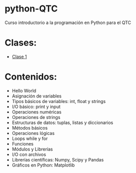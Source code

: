 # python-QTC
Curso introductorio a la programación en Python para el QTC

# Clases:
* [Clase 1](https://colab.research.google.com/github/furcelay/python-QTC/blob/main/Tutoriales/1-Variables.ipynb)

# Contenidos:
* Hello World
* Asignación de variables
* Tipos básicos de variables: int, float y strings
* I/O básico: print y input
* Operaciones numéricas
* Operaciones de strings
* Estructuras de datos: tuplas, listas y diccionarios
* Métodos básicos
* Operaciones lógicas
* Loops while y for
* Funciones
* Módulos y Librerías
* I/O con archivos
* Librerías científicas: Numpy, Scipy y Pandas
* Gráficos en Python: Matplotlib
